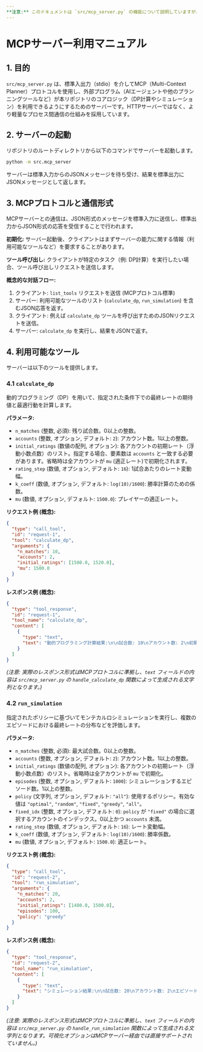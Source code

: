 ```yaml
---
**注意:** このドキュメントは `src/mcp_server.py` の機能について説明していますが、`document/permanent/` ディレクトリにあるドキュメント群ほど厳密なレビューを受けていない可能性があります。内容が古くなったり、不正確な記述が含まれる場合があるため、利用の際はご注意ください。最新の確定情報やプロジェクト全体の概要については、リポジトリルートの `README.md` および `document/permanent/` 内の各ドキュメントを参照することを推奨します。
---
```


# MCPサーバー利用マニュアル

## 1. 目的
`src/mcp_server.py` は、標準入出力（stdio）を介してMCP（Multi-Context Planner）プロトコルを使用し、外部プログラム（AIエージェントや他のプランニングツールなど）が本リポジトリのコアロジック（DP計算やシミュレーション）を利用できるようにするためのサーバーです。HTTPサーバーではなく、より軽量なプロセス間通信の仕組みを採用しています。

## 2. サーバーの起動
リポジトリのルートディレクトリから以下のコマンドでサーバーを起動します。
```bash
python -m src.mcp_server
```
サーバーは標準入力からのJSONメッセージを待ち受け、結果を標準出力にJSONメッセージとして返します。

## 3. MCPプロトコルと通信形式
MCPサーバーとの通信は、JSON形式のメッセージを標準入力に送信し、標準出力からJSON形式の応答を受信することで行われます。

**初期化:**
サーバー起動後、クライアントはまずサーバーの能力に関する情報（利用可能なツールなど）を要求することがあります。

**ツール呼び出し:**
クライアントが特定のタスク（例: DP計算）を実行したい場合、ツール呼び出しリクエストを送信します。

**概念的な対話フロー:**
1.  クライアント: `list_tools` リクエストを送信 (MCPプロトコル標準)
2.  サーバー: 利用可能なツールのリスト (`calculate_dp`, `run_simulation`) を含むJSON応答を返す。
3.  クライアント: 例えば `calculate_dp` ツールを呼び出すためのJSONリクエストを送信。
4.  サーバー: `calculate_dp` を実行し、結果をJSONで返す。

## 4. 利用可能なツール
サーバーは以下のツールを提供します。

### 4.1 `calculate_dp`
動的プログラミング（DP）を用いて、指定された条件下での最終レートの期待値と最適行動を計算します。

**パラメータ:**
*   `n_matches` (整数, 必須): 残り試合数。0以上の整数。
*   `accounts` (整数, オプション, デフォルト: `2`): アカウント数。1以上の整数。
*   `initial_ratings` (数値の配列, オプション): 各アカウントの初期レート（浮動小数点数）のリスト。指定する場合、要素数は `accounts` と一致する必要があります。省略時は全アカウントが `mu` (適正レート)で初期化されます。
*   `rating_step` (数値, オプション, デフォルト: `16`): 1試合あたりのレート変動幅。
*   `k_coeff` (数値, オプション, デフォルト: `log(10)/1600`): 勝率計算のための係数。
*   `mu` (数値, オプション, デフォルト: `1500.0`): プレイヤーの適正レート。

**リクエスト例 (概念):**
```json
{
  "type": "call_tool",
  "id": "request-1",
  "tool": "calculate_dp",
  "arguments": {
    "n_matches": 10,
    "accounts": 2,
    "initial_ratings": [1500.0, 1520.0],
    "mu": 1500.0
  }
}
```

**レスポンス例 (概念):**
```json
{
  "type": "tool_response",
  "id": "request-1",
  "tool_name": "calculate_dp",
  "content": [
    {
      "type": "text",
      "text": "動的プログラミング計算結果:\n\n試合数: 10\nアカウント数: 2\n初期状態: [1500.0, 1520.0]\n\n期待値: 1525 (整数表現: ...)\n最適行動: アカウント 1 を選択\n"
    }
  ]
}
```
*(注意: 実際のレスポンス形式はMCPプロトコルに準拠し、`text` フィールドの内容は `src/mcp_server.py` の `handle_calculate_dp` 関数によって生成される文字列となります。)*

### 4.2 `run_simulation`
指定されたポリシーに基づいてモンテカルロシミュレーションを実行し、複数のエピソードにおける最終レートの分布などを評価します。

**パラメータ:**
*   `n_matches` (整数, 必須): 最大試合数。0以上の整数。
*   `accounts` (整数, オプション, デフォルト: `2`): アカウント数。1以上の整数。
*   `initial_ratings` (数値の配列, オプション): 各アカウントの初期レート（浮動小数点数）のリスト。省略時は全アカウントが `mu` で初期化。
*   `episodes` (整数, オプション, デフォルト: `1000`): シミュレーションするエピソード数。1以上の整数。
*   `policy` (文字列, オプション, デフォルト: `"all"`): 使用するポリシー。有効な値は `"optimal"`, `"random"`, `"fixed"`, `"greedy"`, `"all"`。
*   `fixed_idx` (整数, オプション, デフォルト: `0`): `policy` が `"fixed"` の場合に選択するアカウントのインデックス。0以上かつ `accounts` 未満。
*   `rating_step` (数値, オプション, デフォルト: `16`): レート変動幅。
*   `k_coeff` (数値, オプション, デフォルト: `log(10)/1600`): 勝率係数。
*   `mu` (数値, オプション, デフォルト: `1500.0`): 適正レート。

**リクエスト例 (概念):**
```json
{
  "type": "call_tool",
  "id": "request-2",
  "tool": "run_simulation",
  "arguments": {
    "n_matches": 20,
    "accounts": 2,
    "initial_ratings": [1480.0, 1500.0],
    "episodes": 100,
    "policy": "greedy"
  }
}
```

**レスポンス例 (概念):**
```json
{
  "type": "tool_response",
  "id": "request-2",
  "tool_name": "run_simulation",
  "content": [
    {
      "type": "text",
      "text": "シミュレーション結果:\n\n試合数: 20\nアカウント数: 2\nエピソード数: 100\nポリシー: greedy\n初期状態: [1480.0, 1500.0]\n\nGreedyPolicy:\n  平均最終レーティング: 1510.50\n  標準偏差: 25.30\n"
    }
  ]
}
```
*(注意: 実際のレスポンス形式はMCPプロトコルに準拠し、`text` フィールドの内容は `src/mcp_server.py` の `handle_run_simulation` 関数によって生成される文字列となります。可視化オプションはMCPサーバー経由では直接サポートされていません。)*
